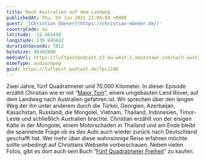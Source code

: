```yaml
---
title: Nach Australien auf dem Landweg
publishedAt: Thu, 03 Jun 2021 22:08:04 +0000
guest: '[Christian Ebener](https://christian-ebener.de/)'
countryCode: au
latitude: -12.463440
longitude: 130.845642
durationSeconds: 7012
byteSize: 98302980
mediaUrl: https://luftpostpodcast.s3.eu-west-1.amazonaws.com/nach-australien-auf-dem-landweg.mp3
mimeType: audio/mpeg
guid: https://luftpost-podcast.de/?p=1190
---
```


Zwei Jahre, fünf Quadratmeter und 70.000 Kilometer. In dieser Episode erzählt Christian wie er mit “[Major Tom](https://christian-ebener.de/fahrzeugbau/)”, einem umgebauten Land Rover, auf dem Landweg nach Australien gefahren ist. Wir sprechen über den langen Weg der ihn unter anderem durch die Türkei, Georgien, Azerbaijan, Kasachstan, Russland, die Mongolei, Vietnam, Thailand, Indonesien, Timor-Leste und schließlich Australien brachte. Christian erzählt von der eisigen Kälte in der Mongolei, einem Motorschaden in Thailand und am Ende bleibt die spannende Frage ob es das Auto auch wieder zurück nach Deutschland geschafft hat. Wer mehr über diese wahnsinnige Reise erfahren möchte sollte unbedingt auf Christians Webseite vorbeischauen. Neben vielen Fotos, gibt es dort auch sein Buch “[Fünf Quadratmeter Freiheit](https://christian-ebener.de)” zu kaufen.
